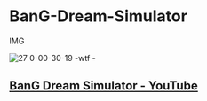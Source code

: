 # BanG-Dream-Simulator

IMG


![27 0-00-30-19 -wtf -](https://user-images.githubusercontent.com/40117823/41191352-181785e4-6c29-11e8-838a-500ccd1066b8.png)


## [BanG Dream Simulator - YouTube](https://www.youtube.com/watch?v=m2c1vNk8lVE) 
